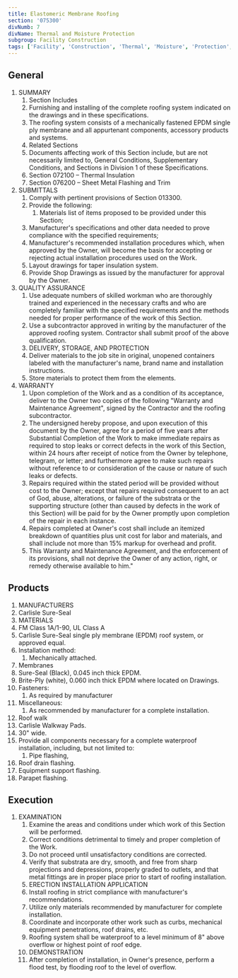 ```yaml
---
title: Elastomeric Membrane Roofing
section: '075300'
divNumb: 7
divName: Thermal and Moisture Protection
subgroup: Facility Construction
tags: ['Facility', 'Construction', 'Thermal', 'Moisture', 'Protection', 'Elastomeric', 'Membrane', 'Roofing']
---
```


## General

1. SUMMARY
   1. Section Includes
   1. Furnishing and installing of the complete roofing system indicated on the drawings and in these specifications.
   1. The roofing system consists of a mechanically fastened EPDM single ply membrane and all appurtenant components, accessory products and systems.
   1. Related Sections
   1. Documents affecting work of this Section include, but are not necessarily limited to, General Conditions, Supplementary Conditions, and Sections in Division 1 of these Specifications.
   1. Section 072100 – Thermal Insulation
   1. Section 076200 – Sheet Metal Flashing and Trim
1. SUBMITTALS
   1. Comply with pertinent provisions of Section 013300.
   1. Provide the following:
      1. Materials list of items proposed to be provided under this Section;
   1. Manufacturer's specifications and other data needed to prove compliance with the specified requirements;
   1. Manufacturer's recommended installation procedures which, when approved by the Owner, will become the basis for accepting or rejecting actual installation procedures used on the Work.
   1. Layout drawings for taper insulation system.
   1. Provide Shop Drawings as issued by the manufacturer for approval by the Owner.
1. QUALITY ASSURANCE
   1. Use adequate numbers of skilled workman who are thoroughly trained and experienced in the necessary crafts and who are completely familiar with the specified requirements and the methods needed for proper performance of the work of this Section.
   1. Use a subcontractor approved in writing by the manufacturer of the approved roofing system. Contractor shall submit proof of the above qualification.
   1. DELIVERY, STORAGE, AND PROTECTION
   1. Deliver materials to the job site in original, unopened containers labeled with the manufacturer's name, brand name and installation instructions.
   1. Store materials to protect them from the elements.
1. WARRANTY
   1. Upon completion of the Work and as a condition of its acceptance, deliver to the Owner two copies of the following "Warranty and Maintenance Agreement", signed by the Contractor and the roofing subcontractor.
   1. The undersigned hereby propose, and upon execution of this document by the Owner, agree for a period of five years after Substantial Completion of the Work to make immediate repairs as required to stop leaks or correct defects in the work of this Section, within 24 hours after receipt of notice from the Owner by telephone, telegram, or letter; and furthermore agree to make such repairs without reference to or consideration of the cause or nature of such leaks or defects.
   1. Repairs required within the stated period will be provided without cost to the Owner; except that repairs required consequent to an act of God, abuse, alterations, or failure of the substrata or the supporting structure (other than caused by defects in the work of this Section) will be paid for by the Owner promptly upon completion of the repair in each instance.
   1. Repairs completed at Owner's cost shall include an itemized breakdown of quantities plus unit cost for labor and materials, and shall include not more than 15% markup for overhead and profit.
   1. This Warranty and Maintenance Agreement, and the enforcement of its provisions, shall not deprive the Owner of any action, right, or remedy otherwise available to him."

## Products

   1. MANUFACTURERS
   1. Carlisle Sure-Seal
   1. MATERIALS
   1. FM Class 1A/1-90, UL Class A
   1. Carlisle Sure-Seal single ply membrane (EPDM) roof system, or approved equal.
   1. Installation method:
      1. Mechanically attached.
   1. Membranes
   1. Sure-Seal (Black), 0.045 inch thick EPDM.
   1. Brite-Ply (white), 0.060 inch thick EPDM where located on Drawings.
   1. Fasteners:
      1. As required by manufacturer
   1. Miscellaneous:
      1. As recommended by manufacturer for a complete installation.
   1. Roof walk
   1. Carlisle Walkway Pads.
   1. 30" wide.
   1. Provide all components necessary for a complete waterproof installation, including, but not limited to:
      1. Pipe flashing,
   1. Roof drain flashing.
   1. Equipment support flashing.
   1. Parapet flashing.

## Execution

1. EXAMINATION
   1. Examine the areas and conditions under which work of this Section will be performed.
   1. Correct conditions detrimental to timely and proper completion of the Work.
   1. Do not proceed until unsatisfactory conditions are corrected.
   1. Verify that substrata are dry, smooth, and free from sharp projections and depressions, properly graded to outlets, and that metal fittings are in proper place prior to start of roofing installation.
   1. ERECTION INSTALLATION APPLICATION
   1. Install roofing in strict compliance with manufacturer's recommendations.
   1. Utilize only materials recommended by manufacturer for complete installation.
   1. Coordinate and incorporate other work such as curbs, mechanical equipment penetrations, roof drains, etc.
   1. Roofing system shall be waterproof to a level minimum of 8" above overflow or highest point of roof edge.
   1. DEMONSTRATION
   1. After completion of installation, in Owner's presence, perform a flood test, by flooding roof to the level of overflow.


